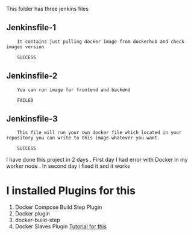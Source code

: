 This folder has three jenkins files
## Jenkinsfile-1
        It contains just pulling docker image from dockerhub and check images version

        SUCCESS

## Jenkinsfile-2 
        You can run image for frontend and backend

        FAILED
## Jenkinsfile-3 
        This file will run your own docker file which located in your repository you can write to this image whatever you want.

        SUCCESS
    
I have done this project in 2 days . First day I had error with Docker in my worker node . In second day i fixed it and it works

# I installed Plugins for this 

1. Docker Compose Build Step Plugin
2. Docker plugin
3. docker-build-step
4. Docker Slaves Plugin
[Tutorial for this](https://www.youtube.com/watch?v=QNZNfvrFBMo&list=PLvBBnHmZuNQJeznYL2F-MpZYBUeLIXYEe&index=44)